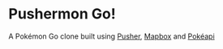 # Pushermon Go!

A Pokémon Go clone built using [Pusher](https://pusher.com/), [Mapbox](https://www.mapbox.com/) and [Pokéapi](https://pokeapi.co/)
